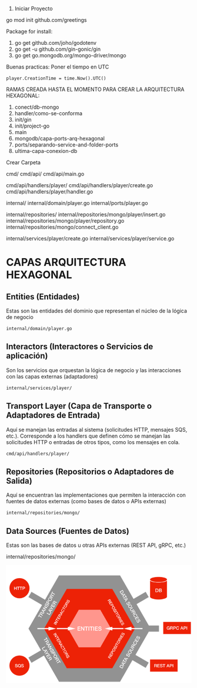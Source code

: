 1. Iniciar Proyecto

go mod init github.com/greetings

Package for install:
1. go get github.com/joho/godotenv
2. go get -u github.com/gin-gonic/gin
3. go get go.mongodb.org/mongo-driver/mongo


Buenas practicas:
Poner el tiempo en UTC
```
player.CreationTime = time.Now().UTC()
```

RAMAS CREADA HASTA EL MOMENTO PARA CREAR LA ARQUITECTURA HEXAGONAL:
1. conect/db-mongo
2. handler/como-se-conforma
3. init/gin
4. init/project-go
5. main
6. mongodb/capa-ports-arq-hexagonal
7. ports/separando-service-and-folder-ports
8. ultima-capa-conexion-db



Crear Carpeta

cmd/
cmd/api/
cmd/api/main.go

cmd/api/handlers/player/
cmd/api/handlers/player/create.go
cmd/api/handlers/player/handler.go

internal/
internal/domain/player.go
internal/ports/player.go

internal/repositories/
internal/repositories/mongo/player/insert.go
internal/repositories/mongo/player/repository.go
internal/repositories/mongo/connect_client.go

internal/services/player/create.go
internal/services/player/service.go

# CAPAS ARQUITECTURA HEXAGONAL

## Entities (Entidades)
 Estas son las entidades del dominio que representan el núcleo de la lógica de negocio
```
internal/domain/player.go
```

## Interactors (Interactores o Servicios de aplicación)
 Son los servicios que orquestan la lógica de negocio y las interacciones con las capas externas (adaptadores)
```
internal/services/player/
```

## Transport Layer (Capa de Transporte o Adaptadores de Entrada)
 Aquí se manejan las entradas al sistema (solicitudes HTTP, mensajes SQS, etc.). Corresponde a los handlers que definen cómo se manejan las solicitudes HTTP o entradas de otros tipos, como los mensajes en cola.
```
cmd/api/handlers/player/
```

## Repositories (Repositorios o Adaptadores de Salida)
 Aquí se encuentran las implementaciones que permiten la interacción con fuentes de datos externas (como bases de datos o APIs externas)
```
internal/repositories/mongo/
```

## Data Sources (Fuentes de Datos)
 Estas son las bases de datos u otras APIs externas (REST API, gRPC, etc.)

internal/repositories/mongo/

![alt text](image.png)
